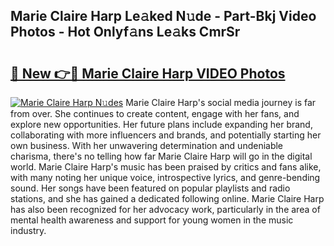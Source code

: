 ## Marie Claire Harp Le𝚊ked N𝚞de - Part-Bkj Video Photos - Hot Onlyf𝚊ns Le𝚊ks CmrSr

# <h2><a href="http://ab56801.deff.icu/?id=Marie+Claire+Harp">🔗 New 👉🔴 Marie Claire Harp VIDEO Photos</a></h2>

[![Marie Claire Harp N𝚞des](https://i.imgur.com/rIISA9y.gif)](http://ab56801.deff.icu/?id=Marie+Claire+Harp)
Marie Claire Harp's social media journey is far from over. She continues to create content, engage with her fans, and explore new opportunities. Her future plans include expanding her brand, collaborating with more influencers and brands, and potentially starting her own business. With her unwavering determination and undeniable charisma, there's no telling how far Marie Claire Harp will go in the digital world. Marie Claire Harp's music has been praised by critics and fans alike, with many noting her unique voice, introspective lyrics, and genre-bending sound. Her songs have been featured on popular playlists and radio stations, and she has gained a dedicated following online. Marie Claire Harp has also been recognized for her advocacy work, particularly in the area of mental health awareness and support for young women in the music industry.
